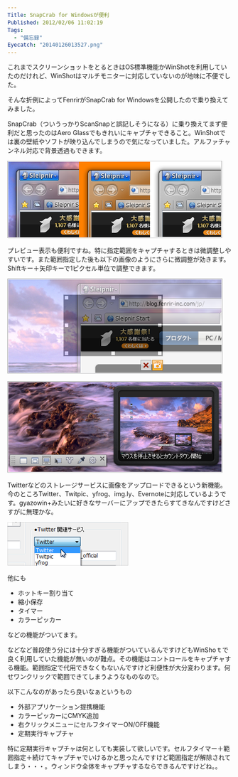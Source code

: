 ```yaml
---
Title: SnapCrab for Windowsが便利
Published: 2012/02/06 11:02:19
Tags:
  - "備忘録"
Eyecatch: "20140126013527.png"
---
```

これまでスクリーンショットをとるときはOS標準機能かWinShotを利用していたのだけれど、WinShotはマルチモニターに対応していないのが地味に不便でした。

そんな折例によってFenrirがSnapCrab for Windowsを公開したので乗り換えてみました。

SnapCrab（ついうっかりScanSnapと誤記しそうになる）に乗り換えてまず便利だと思ったのはAero Glassでもきれいにキャプチャできること。WinShotでは裏の壁紙やソフトが映り込んでしまうので気になっていました。アルファチャンネル対応で背景透過もできます。

![](20140126013536.png) 

プレビュー表示も便利ですね。特に指定範囲をキャプチャするときは微調整しやすいです。また範囲指定した後も以下の画像のようにさらに微調整が効きます。Shiftキー＋矢印キーで1ピクセル単位で調整できます。

![](20140126013603.png) 

![](20140126013553.png) 

Twitterなどのストレージサービスに画像をアップロードできるという新機能。今のところTwitter、Twitpic、yfrog、img.ly、Evernoteに対応しているようです。gyazowin+みたいに好きなサーバーにアップできたらすてきなんですけどさすがに無理かな。

![](20140126013616.png) 

他にも

- ホットキー割り当て
- 縮小保存
- タイマー
- カラーピッカー

などの機能がついてます。

などなど普段使う分には十分すぎる機能がついているんですけどもWinShoｔで良く利用していた機能が無いのが難点。その機能はコントロールをキャプチャする機能。範囲指定で代用できなくもないんですけど利便性が大分変わります。何せワンクリックで範囲できてしまうようなものなので。

以下こんなのがあったら良いなぁというもの

- 外部アプリケーション提携機能
- カラーピッカーにCMYK追加
- 右クリックメニューにセルフタイマーON/OFF機能
- 定期実行キャプチャ

特に定期実行キャプチャは何としても実装して欲しいです。セルフタイマー＋範囲指定＋続けてキャプチャでいけるかと思ったんですけど範囲指定が解除されてしまう・・・。ウィンドウ全体をキャプチャするならできるんですけどね。。
